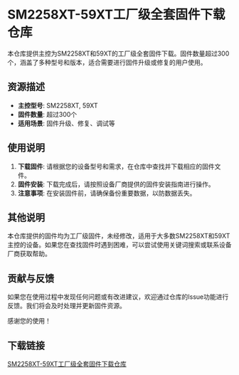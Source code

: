 # SM2258XT-59XT工厂级全套固件下载仓库

本仓库提供主控为SM2258XT和59XT的工厂级全套固件下载。固件数量超过300个，涵盖了多种型号和版本，适合需要进行固件升级或修复的用户使用。

## 资源描述

- **主控型号**: SM2258XT, 59XT
- **固件数量**: 超过300个
- **适用场景**: 固件升级、修复、调试等

## 使用说明

1. **下载固件**: 请根据您的设备型号和需求，在仓库中查找并下载相应的固件文件。
2. **固件安装**: 下载完成后，请按照设备厂商提供的固件安装指南进行操作。
3. **注意事项**: 在安装固件前，请确保备份重要数据，以防数据丢失。

## 其他说明

本仓库提供的固件均为工厂级固件，未经修改，适用于大多数SM2258XT和59XT主控的设备。如果您在查找固件时遇到困难，可以尝试使用关键词搜索或联系设备厂商获取帮助。

## 贡献与反馈

如果您在使用过程中发现任何问题或有改进建议，欢迎通过仓库的Issue功能进行反馈。我们将会及时处理并更新固件资源。

感谢您的使用！

## 下载链接

[SM2258XT-59XT工厂级全套固件下载仓库](https://pan.quark.cn/s/c50097bb3ea9)